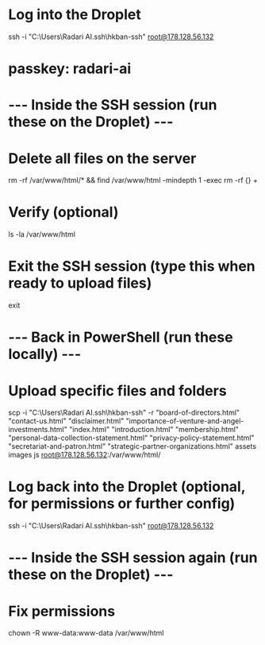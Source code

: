 # Log into the Droplet
ssh -i "C:\Users\Radari AI\.ssh\hkban-ssh" root@178.128.56.132

# passkey: radari-ai

# --- Inside the SSH session (run these on the Droplet) ---

# Delete all files on the server
rm -rf /var/www/html/* && find /var/www/html -mindepth 1 -exec rm -rf {} +

# Verify (optional)
ls -la /var/www/html

# Exit the SSH session (type this when ready to upload files)
exit

# --- Back in PowerShell (run these locally) ---

# Upload specific files and folders

scp -i "C:\Users\Radari AI\.ssh\hkban-ssh" -r "board-of-directors.html" "contact-us.html" "disclaimer.html" "importance-of-venture-and-angel-investments.html" "index.html" "introduction.html" "membership.html" "personal-data-collection-statement.html" "privacy-policy-statement.html" "secretariat-and-patron.html" "strategic-partner-organizations.html" assets images js root@178.128.56.132:/var/www/html/

# Log back into the Droplet (optional, for permissions or further config)
ssh -i "C:\Users\Radari AI\.ssh\hkban-ssh" root@178.128.56.132

# --- Inside the SSH session again (run these on the Droplet) ---

# Fix permissions
chown -R www-data:www-data /var/www/html